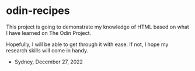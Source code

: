 # odin-recipes

This project is going to demonstrate my knowledge of HTML based on what I have learned on The Odin Project.

Hopefully, I will be able to get through it with ease. If not, I hope my research skills will come in handy.

- Sydney, December 27, 2022